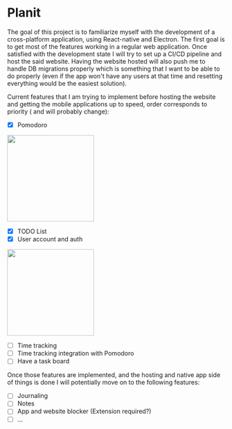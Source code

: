 # Planit

The goal of this project is to familiarize myself with the development of a cross-platform application, using React-native and Electron. The first goal is to get most of the features working in a regular web application. Once satisfied with the development state I will try to set up a CI/CD pipeline and host the said website. Having the website hosted will also push me to handle DB migrations properly which is something that I want to be able to do properly (even if the app won't have any users at that time and resetting everything would be the easiest solution).

Current features that I am trying to implement before hosting the website and getting the mobile applications up to speed, order corresponds to priority ( and will probably change):

- [X] Pomodoro
<img src="https://user-images.githubusercontent.com/72809488/208276024-776644c9-7ba2-4403-a755-38734d0571cf.png " height="200" />

- [X] TODO List
- [X] User account and auth
<img src="https://user-images.githubusercontent.com/72809488/208276083-abbd204f-b387-42b8-9547-e3df0b7ddf9f.png" height="200" />

- [ ] Time tracking
- [ ] Time tracking integration with Pomodoro
- [ ] Have a task board

Once those features are implemented, and the hosting and native app side of things is done I will potentially move on to the following features:

- [ ] Journaling
- [ ] Notes
- [ ] App and website blocker (Extension required?)
- [ ] ...
